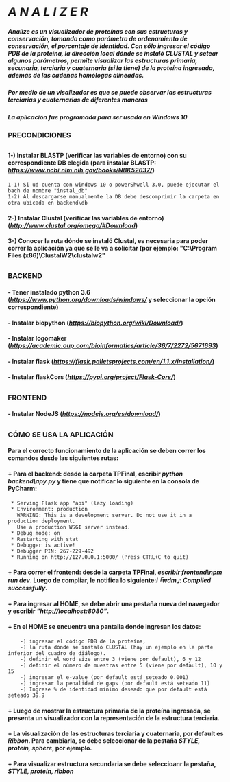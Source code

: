 # ***A N A L I Z E R***

##### Analize es un visualizador de proteínas con sus estructuras y conservación, tomando como parámetro de ordenamiento de conservación, el porcentaje de identidad. Con sólo ingresar el código PDB de la proteína, la dirección local dónde se instaló CLUSTAL y setear algunos parámetros, permite visualizar las estructuras primaria, secunaria, terciaria y cuaternaria (si la tiene) de la proteína ingresada, además de las cadenas homólogas alineadas.

##### Por medio de un visalizador es que se puede observar las estructuras terciarias y cuaternarias de diferentes maneras

##### La aplicación fue programada para ser usada en Windows 10
### PRECONDICIONES
##
#### 1-) Instalar BLASTP (verificar las variables de entorno) con su correspondiente DB elegida (para instalar BLASTP: *https://www.ncbi.nlm.nih.gov/books/NBK52637/*)
	1-1) Si ud cuenta con windows 10 o powerShwell 3.0, puede ejecutar el bach de nombre "instal_db"
	1-2) Al descargarse manualmente la DB debe descomprimir la carpeta en otra ubicada en backend\db
#### 2-) Instalar Clustal (verificar las variables de entorno) (*http://www.clustal.org/omega/#Download*)
#### 3-) Conocer la ruta dónde se instaló Clustal, es necesaria para poder correr la aplicación ya que se le va a solicitar (por ejemplo: "C:\\Program Files (x86)\\ClustalW2\\clustalw2"
##
##
### BACKEND
#### - Tener instalado python 3.6 (*https://www.python.org/downloads/windows/* y seleccionar la opción correspondiente)
#### - Instalar biopython (*https://biopython.org/wiki/Download/*)
#### - Instalar logomaker (*https://academic.oup.com/bioinformatics/article/36/7/2272/5671693*)
#### - Instalar flask (*https://flask.palletsprojects.com/en/1.1.x/installation/*)
#### - Instalar flaskCors (*https://pypi.org/project/Flask-Cors/*)
##
##
### FRONTEND
#### - Instalar NodeJS (*https://nodejs.org/es/download/*)
##
##
### CÓMO SE USA LA APLICACIÓN
#### Para el correcto funcionamiento de la aplicación se deben correr los comandos desde las siguientes rutas:
#### + Para el **backend**: desde la carpeta TPFinal, escribir *python backend\apy.py* y tiene que notificar lo siguiente en la consola de PyCharm:
	 * Serving Flask app "api" (lazy loading)
	 * Environment: production
	   WARNING: This is a development server. Do not use it in a production deployment.
	   Use a production WSGI server instead.
	 * Debug mode: on
	 * Restarting with stat
	 * Debugger is active!
	 * Debugger PIN: 267-229-492
	 * Running on http://127.0.0.1:5000/ (Press CTRL+C to quit)
#### + Para correr el **frontend**: desde la carpeta TPFinal, *escribir frontend\npm run dev*. Luego de compliar, le notifica lo siguiente:*i ｢wdm｣: Compiled successfully*.
#### + Para ingresar al HOME, se debe abrir una pestaña nueva del navegador y escribir *"http://localhost:8080"*.
#### + En el HOME se encuentra una pantalla donde ingresan los datos:
		-) ingresar el código PDB de la proteína, 
		-) la ruta dónde se instaló CLUSTAL (hay un ejemplo en la parte inferior del cuadro de diálogo). 
		-) definir el word size entre 3 (viene por default), 6 y 12 
		-) definir el número de muestras entre 5 (viene por default), 10 y 15
		-) ingresar el e-value (por default está seteado 0.001)
		-) ingresar la penalidad de gaps (por default está seteado 11)
		-) Ingrese % de identidad minimo deseado que por default está seteado 39.9
#### + Luego de mostrar la estructura primaria de la proteína ingresada, se presenta un visualizador con la representación de la estructura terciaria.
#### + La visualización de las estructuras terciaria y cuaternaria, por default es *Ribbon*. Para cambiarla, se debe seleccionar de la pestaña *STYLE, protein, sphere*, por ejemplo. 
#### + Para visualizar estructura secundaria se debe seleccioanr la pestaña, *STYLE, protein, ribbon*



